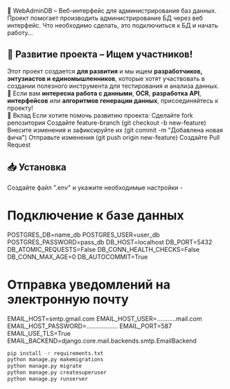 📌 WebAdminDB – Веб-интерфейс для администрирования баз данных.
Проект помогает производить администрирование БД через веб интерфейс. Что необходимо сделать, это подключиться к БД и начать работу...


## 🚀 Развитие проекта – Ищем участников!  
Этот проект создается **для развития** и мы ищем **разработчиков, энтузиастов и единомышленников**, которые хотят участвовать в создании полезного инструмента для тестирования и анализа данных.  
🔹 Если вам **интересна работа с данными**, **OCR**, **разработка API**, **интерфейсов** или **алгоритмов генерации данных**, присоединяйтесь к проекту!  
🤝 Вклад
Если хотите помочь развитию проекта:
Сделайте fork репозитория
Создайте feature-branch (git checkout -b new-feature)
Внесите изменения и зафиксируйте их (git commit -m "Добавлена новая фича")
Отправьте изменения (git push origin new-feature)
Создайте Pull Request


## 📥 Установка  
Создайте файл ".env" и укажите необходимые настройки -
# Подключение к базе данных
POSTGRES_DB=name_db
POSTGRES_USER=user_db
POSTGRES_PASSWORD=pass_db
DB_HOST=localhost
DB_PORT=5432
DB_ATOMIC_REQUESTS=False
DB_CONN_HEALTH_CHECKS=False
DB_CONN_MAX_AGE=0
DB_AUTOCOMMIT=True
# Отправка уведомлений на электронную почту
EMAIL_HOST=smtp.gmail.com
EMAIL_HOST_USER=...........mail.com
EMAIL_HOST_PASSWORD=..................
EMAIL_PORT=587
EMAIL_USE_TLS=True
EMAIL_BACKEND=django.core.mail.backends.smtp.EmailBackend


```bash
pip install -r requirements.txt
python manage.py makemigrations
python manage.py migrate
python manage.py createsuperuser
python manage.py runserver
